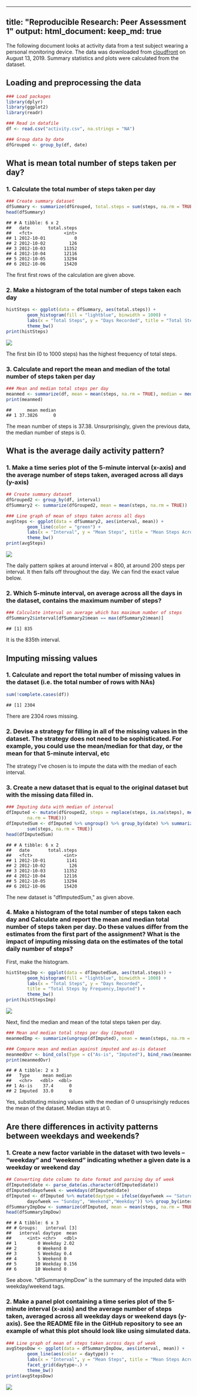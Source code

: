     
---
title: "Reproducible Research: Peer Assessment 1"
output: 
  html_document:
    keep_md: true
---

The following document looks at activity data from a test subject wearing a personal monitoring device.  The data was downloaded from [cloudfront](https://d396qusza40orc.cloudfront.net/repdata%2Fdata%2Factivity.zip) on August 13, 2019. Summary statistics and plots were calculated from the dataset.  

## Loading and preprocessing the data


```r
### Load packages
library(dplyr)
library(ggplot2)
library(readr)

### Read in datafile
df <- read.csv("activity.csv", na.strings = "NA")

### Group data by date
dfGrouped <- group_by(df, date)
```

## What is mean total number of steps taken per day?  
### 1. Calculate the total number of steps taken per day

```r
### Create summary dataset
dfSummary <- summarize(dfGrouped, total.steps = sum(steps, na.rm = TRUE))
head(dfSummary)
```

```
## # A tibble: 6 x 2
##   date       total.steps
##   <fct>            <int>
## 1 2012-10-01           0
## 2 2012-10-02         126
## 3 2012-10-03       11352
## 4 2012-10-04       12116
## 5 2012-10-05       13294
## 6 2012-10-06       15420
```

The first first rows of the calculation are given above.  

### 2. Make a histogram of the total number of steps taken each day

```r
histSteps <- ggplot(data = dfSummary, aes(total.steps)) + 
        geom_histogram(fill = "lightblue", binwidth = 1000) +
        labs(x = "Total Steps", y = "Days Recorded", title = "Total Steps by Frequency") + 
        theme_bw()
print(histSteps)
```

![](PA1_template_files/figure-html/unnamed-chunk-3-1.png)<!-- -->

The first bin (0 to 1000 steps) has the highest frequency of total steps.  

### 3. Calculate and report the mean and median of the total number of steps taken per day

```r
### Mean and median total steps per day
meanmed <- summarize(df, mean = mean(steps, na.rm = TRUE), median = median(steps, na.rm = TRUE))
print(meanmed)
```

```
##      mean median
## 1 37.3826      0
```

The mean number of steps is 37.38. Unsurprisingly, given the previous data, the median number of steps is 0.

## What is the average daily activity pattern?  
### 1. Make a time series plot of the 5-minute interval (x-axis) and the average number of steps taken, averaged across all days (y-axis)


```r
## Create summary dataset
dfGrouped2 <- group_by(df, interval)
dfSummary2 <- summarize(dfGrouped2, mean = mean(steps, na.rm = TRUE))

### Line graph of mean of steps taken across all days
avgSteps <- ggplot(data = dfSummary2, aes(interval, mean)) + 
        geom_line(color = "green") +
        labs(x = "Interval", y = "Mean Steps", title = "Mean Steps Across interval") + 
        theme_bw()
print(avgSteps)
```

![](PA1_template_files/figure-html/unnamed-chunk-5-1.png)<!-- -->

The daily pattern spikes at around interval = 800, at around 200 steps per interval. It then falls off throughout the day. We can find the exact value below.  

### 2. Which 5-minute interval, on average across all the days in the dataset, contains the maximum number of steps?


```r
### Calculate interval on average which has maximum number of steps
dfSummary2$interval[dfSummary2$mean == max(dfSummary2$mean)]
```

```
## [1] 835
```

It is the 835th interval.

## Imputing missing values 

### 1. Calculate and report the total number of missing values in the dataset (i.e. the total number of rows with NAs)

```r
sum(!complete.cases(df))
```

```
## [1] 2304
```

There are 2304 rows missing.

### 2. Devise a strategy for filling in all of the missing values in the dataset. The strategy does not need to be sophisticated. For example, you could use the mean/median for that day, or the mean for that 5-minute interval, etc  

The strategy I've chosen is to impute the data with the median of each interval.  

### 3. Create a new dataset that is equal to the original dataset but with the missing data filled in.


```r
### Imputing data with median of interval
dfImputed <- mutate(dfGrouped2, steps = replace(steps, is.na(steps), median(steps, 
        na.rm = TRUE)))
dfImputedSum <- dfImputed %>% ungroup() %>% group_by(date) %>% summarize(total.steps = 
        sum(steps, na.rm = TRUE))
head(dfImputedSum)
```

```
## # A tibble: 6 x 2
##   date       total.steps
##   <fct>            <int>
## 1 2012-10-01        1141
## 2 2012-10-02         126
## 3 2012-10-03       11352
## 4 2012-10-04       12116
## 5 2012-10-05       13294
## 6 2012-10-06       15420
```

The new dataset is "dfImputedSum," as given above.  

### 4. Make a histogram of the total number of steps taken each day and Calculate and report the mean and median total number of steps taken per day. Do these values differ from the estimates from the first part of the assignment? What is the impact of imputing missing data on the estimates of the total daily number of steps?  

First, make the histogram.


```r
histStepsImp <- ggplot(data = dfImputedSum, aes(total.steps)) + 
        geom_histogram(fill = "lightblue", binwidth = 1000) +
        labs(x = "Total Steps", y = "Days Recorded", 
        title = "Total Steps by Frequency,Imputed") + 
        theme_bw()
print(histStepsImp)
```

![](PA1_template_files/figure-html/unnamed-chunk-9-1.png)<!-- -->

Next, find the median and mean of the total steps taken per day.

```r
### Mean and median total steps per day (Imputed)
meanmedImp <- summarize(ungroup(dfImputed), mean = mean(steps, na.rm = TRUE), median = median(steps, na.rm = TRUE))

### Compare mean and median against imputed and as-is dataset
meanmedOvr <- bind_cols(Type = c("As-is", "Imputed"), bind_rows(meanmed, meanmedImp))
print(meanmedOvr)
```

```
## # A tibble: 2 x 3
##   Type     mean median
##   <chr>   <dbl>  <dbl>
## 1 As-is    37.4      0
## 2 Imputed  33.0      0
```

Yes, substituting missing values with the median of 0 unsuprisingly reduces the mean of the dataset. Median stays at 0.  

## Are there differences in activity patterns between weekdays and weekends?  

### 1. Create a new factor variable in the dataset with two levels – “weekday” and “weekend” indicating whether a given date is a weekday or weekend day


```r
## Converting date column to date format and parsing day of week
dfImputed$date <- parse_date(as.character(dfImputed$date))
dfImputed$dayofweek <- weekdays(dfImputed$date)
dfImputed <- dfImputed %>% mutate(daytype = ifelse(dayofweek == "Saturday" | 
        dayofweek == "Sunday", "Weekend","Weekday")) %>% group_by(interval, daytype)
dfSummaryImpDow <- summarize(dfImputed, mean = mean(steps, na.rm = TRUE))
head(dfSummaryImpDow)
```

```
## # A tibble: 6 x 3
## # Groups:   interval [3]
##   interval daytype  mean
##      <int> <chr>   <dbl>
## 1        0 Weekday 2.02 
## 2        0 Weekend 0    
## 3        5 Weekday 0.4  
## 4        5 Weekend 0    
## 5       10 Weekday 0.156
## 6       10 Weekend 0
```

See above. "dfSummaryImpDow" is the summary of the imputed data with weekday/weekend tags.  

### 2. Make a panel plot containing a time series plot of the 5-minute interval (x-axis) and the average number of steps taken, averaged across all weekday days or weekend days (y-axis). See the README file in the GitHub repository to see an example of what this plot should look like using simulated data.


```r
### Line graph of mean of steps taken across days of week
avgStepsDow <- ggplot(data = dfSummaryImpDow, aes(interval, mean)) + 
        geom_line(aes(color = daytype)) +
        labs(x = "Interval", y = "Mean Steps", title = "Mean Steps Across interval") + 
        facet_grid(daytype~.) +        
        theme_bw()
print(avgStepsDow)
```

![](PA1_template_files/figure-html/unnamed-chunk-12-1.png)<!-- -->
